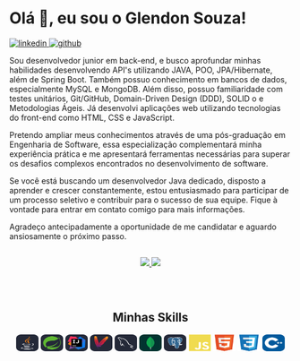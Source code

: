<h1>Olá 👋, eu sou o Glendon Souza!</h1>
<a href="https://www.linkedin.com/in/glendonsouza/" rel="nofollow">
<img src="https://camo.githubusercontent.com/5e3d78e5310a41c0667e07077cf93596229de398b154b83885dc068874ed5365/68747470733a2f2f696d672e736869656c64732e696f2f62616467652f6c696e6b6564696e2d2532333145373742352e7376673f267374796c653d666f722d7468652d6261646765266c6f676f3d6c696e6b6564696e266c6f676f436f6c6f723d7768697465" alt="linkedin" data-canonical-src="https://img.shields.io/badge/linkedin-%231E77B5.svg?&amp;style=for-the-badge&amp;logo=linkedin&amp;logoColor=white" style="max-width: 100%;">
</a>
<a href="https://github.com/gleendon">
<img src="https://camo.githubusercontent.com/b2d1ae072c968dbeaf2232f0e1071ae5a7b218b11caec1ae5c69c10ef370a3cc/68747470733a2f2f696d672e736869656c64732e696f2f62616467652f6769746875622d2532333234323932652e7376673f267374796c653d666f722d7468652d6261646765266c6f676f3d676974687562266c6f676f436f6c6f723d7768697465" alt="github" data-canonical-src="https://img.shields.io/badge/github-%2324292e.svg?&amp;style=for-the-badge&amp;logo=github&amp;logoColor=white" style="max-width: 100%;">
</a>

Sou desenvolvedor junior em back-end, e busco aprofundar minhas habilidades desenvolvendo API's utilizando JAVA, POO, JPA/Hibernate, além de Spring Boot. Também possuo conhecimento em bancos de dados, especialmente MySQL e MongoDB. Além disso, possuo familiaridade com testes unitários, Git/GitHub, Domain-Driven Design (DDD), SOLID o e Metodologias Ágeis. Já desenvolvi aplicações web utilizando tecnologias do front-end como HTML, CSS e JavaScript.

Pretendo ampliar meus conhecimentos através de uma pós-graduação em Engenharia de Software, essa especialização complementará minha experiência prática e me apresentará ferramentas necessárias para superar os desafios complexos encontrados no desenvolvimento de software.

Se você está buscando um desenvolvedor Java dedicado, disposto a aprender e crescer constantemente, estou entusiasmado para participar de um processo seletivo e contribuir para o sucesso de sua equipe. Fique à vontade para entrar em contato comigo para mais informações.

Agradeço antecipadamente a oportunidade de me candidatar e aguardo ansiosamente o próximo passo.


##

<div align="center">
  <a href="https://github.com/Gleendon">
  <img height="180em" src="https://github-readme-stats.vercel.app/api?username=Gleendon&show_icons=true&theme=radical&include_all_commits=true&count_private=true"/>
  <img height="180em" src="https://github-readme-stats.vercel.app/api/top-langs/?username=Gleendon&layout=compact&langs_count=7&theme=radical"/>
  </a>
</div>

##
  
  
<div style="display: inline_block" align="center"><br>
  <h2>Minhas Skills</h2>
  <img align="center" alt="java" height="30" width="40" src="https://raw.githubusercontent.com/tandpfun/skill-icons/d1c752b99bb25a0e5aa363bae1db2809173ee966/icons/Java-Dark.svg">
  <img align="center" alt="spring" height="30" width="40" src="https://raw.githubusercontent.com/tandpfun/skill-icons/main/icons/Spring-Dark.svg">   
  <img align="center" alt="ideia" height="30" width="40" src="https://raw.githubusercontent.com/tandpfun/skill-icons/main/icons/Idea-Dark.svg">
  <img align="center" alt="maven" height="30" width="40" src="https://raw.githubusercontent.com/tandpfun/skill-icons/main/icons/Maven-Dark.svg"> 
  <img align="center" alt="MySql" height="30" width="40" src="https://raw.githubusercontent.com/tandpfun/skill-icons/main/icons/MySQL-Dark.svg">
  <img align="center" alt="mongo" height="30" width="40" src="https://raw.githubusercontent.com/tandpfun/skill-icons/main/icons/MongoDB.svg">
  <img align="center" alt="postgre" height="30" width="40" src="https://raw.githubusercontent.com/tandpfun/skill-icons/main/icons/PostgreSQL-Dark.svg">
  <img align="center" alt="JavaScript" height="30" width="40" src="https://raw.githubusercontent.com/devicons/devicon/master/icons/javascript/javascript-plain.svg">
  <img align="center" alt="HTML" height="30" width="40" src="https://raw.githubusercontent.com/devicons/devicon/master/icons/html5/html5-original.svg">
  <img align="center" alt="CSS" height="30" width="40" src="https://raw.githubusercontent.com/devicons/devicon/master/icons/css3/css3-original.svg">
  <img align="center" alt="c++" height="30" width="40" src="https://raw.githubusercontent.com/tandpfun/skill-icons/main/icons/CPP.svg">
  
</div>
